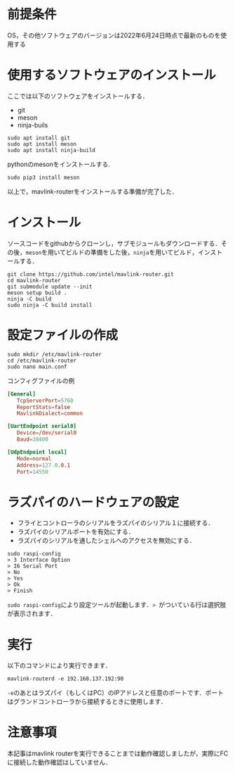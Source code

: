 # 前提条件
OS，その他ソフトウェアのバージョンは2022年6月24日時点で最新のものを使用する

# 使用するソフトウェアのインストール
ここでは以下のソフトウェアをインストールする．
- git
- meson
- ninja-buils
```
sudo apt install git
sudo apt install meson
sudo apt install ninja-build
```
pythonのmesonをインストールする.
```
sudo pip3 install meson
```
以上で，mavlink-routerをインストールする準備が完了した．

# インストール
ソースコードをgithubからクローンし，サブモジュールもダウンロードする．その後，`meson`を用いてビルドの準備をした後，`ninja`を用いてビルド，インストールする．
```
git clone https://github.com/intel/mavlink-router.git
cd mavlink-router
git submodule update --init
meson setup build .
ninja -C build
sudo ninja -C build install
```
# 設定ファイルの作成
```
sudo mkdir /etc/mavlink-router
cd /etc/mavlink-router
sudo nano main.conf
```
コンフィグファイルの例
```conf:main.conf
[General]
   TcpServerPort=5760
   ReportStats=false
   MavlinkDialect=common

[UartEndpoint serial0]
   Device=/dev/serial0
   Baud=38400

[UdpEndpoint local]
   Mode=normal
   Address=127.0.0.1
   Port=14550
```

# ラズパイのハードウェアの設定
- フライとコントローラのシリアルをラズパイのシリアル１に接続する．
- ラズパイのシリアルポートを有効にする．
- ラズパイのシリアルを通したシェルへのアクセスを無効にする．

```
sudo raspi-config
> 3 Interface Option
> I6 Serial Port
> No
> Yes
> Ok
> Finish
```
`sudo raspi-config`により設定ツールが起動します．`> `がついている行は選択肢が表示されます．

# 実行
以下のコマンドにより実行できます．
```
mavlink-routerd -e 192.168.137.192:90
```
`-e`のあとはラズパイ（もしくはPC）のIPアドレスと任意のポートです．ポートはグランドコントローラから接続するときに使用します．

# 注意事項
本記事はmavlink routerを実行できることまでは動作確認しましたが，実際にFCに接続した動作確認はしていません．
